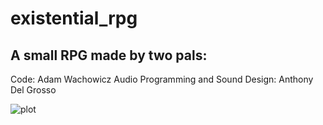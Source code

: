 # existential_rpg
## A small RPG made by two pals:
 Code: Adam Wachowicz
 Audio Programming and Sound Design: Anthony Del Grosso
 
![plot](./plot.JPG)
